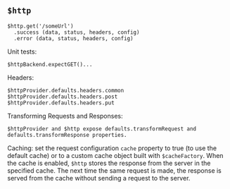 ## `$http`

    $http.get('/someUrl')
      .success (data, status, headers, config)
      .error (data, status, headers, config)

Unit tests:

    $httpBackend.expectGET()...

Headers:

    $httpProvider.defaults.headers.common
    $httpProvider.defaults.headers.post
    $httpProvider.defaults.headers.put

Transforming Requests and Responses:

    $httpProvider and $http expose defaults.transformRequest and defaults.transformResponse properties.

Caching: set the request configuration `cache` property to true (to use the default cache) or to a custom cache object built with `$cacheFactory`. When the cache is enabled, `$http` stores the response from the server in the specified cache. The next time the same request is made, the response is served from the cache without sending a request to the server.

